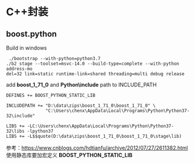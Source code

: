 <!-- TITLE: Python -->
<!-- SUBTITLE: A quick summary of Python -->

# C++封装
## boost.python
Build in windows

```
 ./bootstrap --with-python=python3.7
./b2 stage --toolset=msvc-14.0 --build-type=complete --with-python address-mo
del=32 link=static runtime-link=shared threading=multi debug release
```

add **boost_1_71_0** and **Python\include** path to INCLUDE_PATH

```
DEFINES += BOOST_PYTHON_STATIC_LIB

INCLUDEPATH += "D:\data\zips\boost_1_71_0\boost_1_71_0" \
               "C:\Users\chenx\AppData\Local\Programs\Python\Python37-32\include"
							 
LIBS += -LC:\Users\chenx\AppData\Local\Programs\Python\Python37-32\libs -lpython37
LIBS += -L$$quote(D:\data\zips\boost_1_71_0\boost_1_71_0\stage\lib)
```
							 
参考：https://www.cnblogs.com/hdtianfu/archive/2012/07/27/2611382.html
使用静态库要加宏定义 **BOOST_PYTHON_STATIC_LIB**